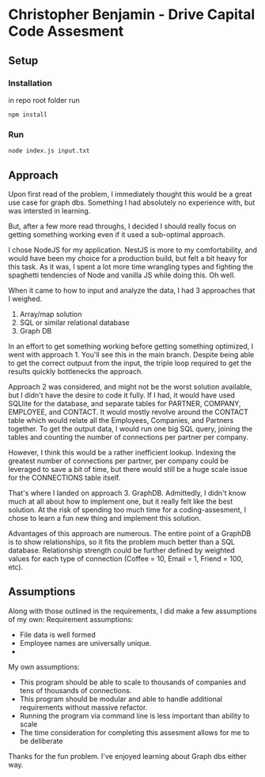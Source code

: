 # Christopher Benjamin - Drive Capital Code Assesment

## Setup

### Installation
in repo root folder run

```
npm install
``` 

### Run
```
node index.js input.txt
```


## Approach
Upon first read of the problem, I immediately thought this would be a great use case for graph dbs. Something I had absolutely no experience with, but was intersted in learning.

But, after a few more read throughs, I decided I should really focus on getting something working even if it used a sub-optimal approach.

I chose NodeJS for my application. NestJS is more to my comfortability, and would have been my choice for a production build, but felt a bit heavy for this task. As it was, I spent a lot more time wrangling types and fighting the spaghetti tendencies of Node and vanilla JS while doing this. Oh well.


When it came to how to input and analyze the data, I had 3 approaches that I weighed.
1. Array/map solution
2. SQL or similar relational database
3. Graph DB

In an effort to get something working before getting something optimized, I went with approach 1. You'll see this in the main branch. Despite being able to get the correct outpuut from the input, the triple loop required to get the results quickly bottlenecks the approach. 

Approach 2 was considered, and might not be the worst solution available, but I didn't have the desire to code it fully. If I had, it would have used SQLlite for the database, and separate tables for PARTNER, COMPANY, EMPLOYEE, and CONTACT. It would mostly revolve around the CONTACT table which would relate all the Employees, Companies, and Partners together. To get the output data, I would run one big SQL query, joining the tables and counting the number of connections per partner per company.

However, I think this would be a rather inefficient lookup. Indexing the greatest number of connections per partner, per company could be leveraged to save a bit of time, but there would still be a huge scale issue for the CONNECTIONS table itself.

That's where I landed on approach 3. GraphDB. Admittedly, I didn't know much at all about how to implement one, but it really felt like the best solution. At the risk of spending too much time for a coding-assesment, I chose to learn a fun new thing and implement this solution.

Advantages of this approach are numerous. The entire point of a GraphDB is to show relationships, so it fits the problem much better than a SQL database. Relationship strength could be further defined by weighted values for each type of connection (Coffee = 10, Email = 1, Friend = 100, etc). 


## Assumptions
Along with those outlined in the requirements, I did make a few assumptions of my own:
Requirement assumptions:
- File data is well formed
- Employee names are universally unique. 
- 

My own assumptions:
- This program should be able to scale to thousands of companies and tens of thousands of connections.
- This program should be modular and able to handle additional requirements without massive refactor.
- Running the program via command line is less important than ability to scale
- The time consideration for completing this assesment allows for me to be deliberate


Thanks for the fun problem. I've enjoyed learning about Graph dbs either way.




